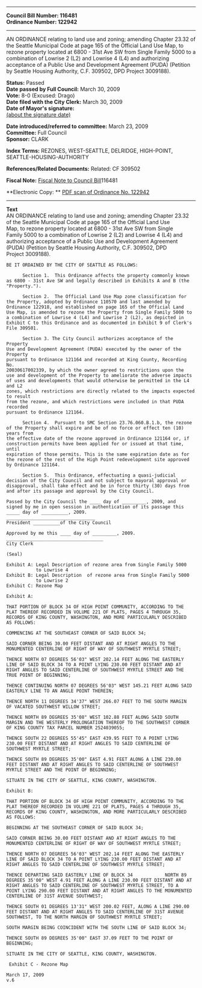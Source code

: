 * * * * *  
  
**Council Bill Number: [](#h0)[](#h2)116481**   
**Ordinance Number: 122942**  
  
* * * * *  
  
AN ORDINANCE relating to land use and zoning; amending Chapter 23.32 of the Seattle Municipal Code at page 165 of the Official Land Use Map, to rezone property located at 6800 - 31st Ave SW from Single Family 5000 to a combination of Lowrise 2 (L2) and Lowrise 4 (L4) and authorizing acceptance of a Public Use and Development Agreement (PUDA) (Petition by Seattle Housing Authority, C.F. 309502, DPD Project 3009188).  
  
**Status:** Passed   
**Date passed by Full Council:** March 30, 2009   
**Vote:** 8-0 (Excused: Drago)   
**Date filed with the City Clerk:** March 30, 2009   
**Date of Mayor's signature:**   
[(about the signature date)](/~public/approvaldate.htm)   
  
  
**Date introduced/referred to committee:** March 23, 2009   
**Committee:** Full Council   
**Sponsor:** CLARK   
  
**Index Terms:** REZONES, WEST-SEATTLE, DELRIDGE, HIGH-POINT, SEATTLE-HOUSING-AUTHORITY  
  
**References/Related Documents:** Related: CF 309502  
  
**Fiscal Note:** [Fiscal Note to Council Bill](http://clerk.seattle.gov/~public/fnote/116481.htm)[](#h1)[](#h3)116481  
  
**Electronic Copy: ** [PDF scan of Ordinance No. 122942](/~archives/Ordinances/Ord_122942.pdf)  
  
* * * * *  
  
**Text**  
    AN ORDINANCE relating to land use and zoning; amending Chapter 23.32  
    of the Seattle Municipal Code at page 165 of the Official Land Use  
    Map, to rezone property located at 6800 - 31st Ave SW from Single  
    Family 5000 to a combination of Lowrise 2 (L2) and Lowrise 4 (L4) and  
    authorizing acceptance of a Public Use and Development Agreement  
    (PUDA) (Petition by Seattle Housing Authority, C.F. 309502, DPD  
    Project 3009188).  
  
    BE IT ORDAINED BY THE CITY OF SEATTLE AS FOLLOWS:  
  
          Section 1.  This Ordinance affects the property commonly known  
    as 6800 - 31st Ave SW and legally described in Exhibits A and B (the  
    "Property.").  
  
          Section 2.  The Official Land Use Map zone classification for  
    the Property, adopted by Ordinance 110570 and last amended by  
    Ordinance 122918, and established on page 165 of the Official Land  
    Use Map, is amended to rezone the Property from Single Family 5000 to  
    a combination of Lowrise 4 (L4) and Lowrise 2 (L2), as depicted in  
    Exhibit C to this Ordinance and as documented in Exhibit 9 of Clerk's  
    File 309501.  
  
          Section 3. The City Council authorizes acceptance of the Property  
    Use and Development Agreement (PUDA) executed by the owner of the Property  
    pursuant to Ordinance 121164 and recorded at King County, Recording No.  
    20030617002339, by which the owner agreed to restrictions upon the  
    use and development of the Property to ameliorate the adverse impacts  
    of uses and developments that would otherwise be permitted in the L4 and L2  
    zones, which restrictions are directly related to the impacts expected to result  
    from the rezone, and which restrictions were included in that PUDA recorded  
    pursuant to Ordinance 121164.  
  
          Section 4.  Pursuant to SMC Section 23.76.060.B.1.b, the rezone  
    of the Property shall expire and be of no force or effect ten (10) years from  
    the effective date of the rezone approved in Ordinance 121164 or, if  
    construction permits have been applied for or issued at that time, until  
    expiration of those permits. This is the same expiration date as for  
    the rezone of the rest of the High Point redevelopment site approved  
    by Ordinance 121164.  
  
          Section 5.  This Ordinance, effectuating a quasi-judicial  
    decision of the City Council and not subject to mayoral approval or  
    disapproval, shall take effect and be in force thirty (30) days from  
    and after its passage and approval by the City Council.  
  
    Passed by the City Council the ____ day of _________, 2009, and  
    signed by me in open session in authentication of its passage this  
    _____ day of __________, 2009.  
    _________________________________  
    President __________of the City Council  
  
    Approved by me this ____ day of _________, 2009.  
    ____________________________________  
    City Clerk  
  
    (Seal)  
  
    Exhibit A: Legal Description of rezone area from Single Family 5000  
               to Lowrise 4  
    Exhibit B: Legal Description  of rezone area from Single Family 5000  
               to Lowrise 2  
    Exhibit C: Rezone Map  
  
    Exhibit A:  
  
    THAT PORTION OF BLOCK 34 OF HIGH POINT COMMUNITY, ACCORDING TO THE  
    PLAT THEREOF RECORDED IN VOLUME 221 OF PLATS, PAGES 4 THROUGH 35,  
    RECORDS OF KING COUNTY, WASHINGTON, AND MORE PARTICULARLY DESCRIBED  
    AS FOLLOWS:  
  
    COMMENCING AT THE SOUTHEAST CORNER OF SAID BLOCK 34;  
  
    SAID CORNER BEING 30.00 FEET DISTANT AND AT RIGHT ANGLES TO THE  
    MONUMENTED CENTERLINE OF RIGHT OF WAY OF SOUTHWEST MYRTLE STREET;  
  
    THENCE NORTH 07 DEGREES 56'03" WEST 202.14 FEET ALONG THE EASTERLY  
    LINE OF SAID BLOCK 34 TO A POINT LYING 230.00 FEET DISTANT AND AT  
    RIGHT ANGLES TO SAID CENTERLINE OF SOUTHWEST MYRTLE STREET AND THE  
    TRUE POINT OF BEGINNING;  
  
    THENCE CONTINUING NORTH 07 DEGREES 56'03" WEST 145.21 FEET ALONG SAID  
    EASTERLY LINE TO AN ANGLE POINT THEREIN;  
  
    THENCE NORTH 11 DEGREES 34'37" WEST 266.07 FEET TO THE SOUTH MARGIN  
    OF VACATED SOUTHWEST WILLOW STREET;  
  
    THENCE NORTH 89 DEGREES 35'08" WEST 102.88 FEET ALONG SAID SOUTH  
    MARGIN AND THE WESTERLY PROLONGATION THEREOF TO THE SOUTHWEST CORNER  
    OF KING COUNTY TAX PARCEL NUMBER 2524039055;  
  
    THENCE SOUTH 22 DEGREES 55'45" EAST 439.95 FEET TO A POINT LYING  
    230.00 FEET DISTANT AND AT RIGHT ANGLES TO SAID CENTERLINE OF  
    SOUTHWEST MYRTLE STREET;  
  
    THENCE SOUTH 89 DEGREES 35'00" EAST 4.91 FEET ALONG A LINE 230.00  
    FEET DISTANT AND AT RIGHT ANGLES TO SAID CENTERLINE OF SOUTHWEST  
    MYRTLE STREET AND THE POINT OF BEGINNING;  
  
    SITUATE IN THE CITY OF SEATTLE, KING COUNTY, WASHINGTON.  
  
    Exhibit B:  
  
    THAT PORTION OF BLOCK 34 OF HIGH POINT COMMUNITY, ACCORDING TO THE  
    PLAT THEREOF RECORDED IN VOLUME 221 OF PLATS, PAGES 4 THROUGH 35,  
    RECORDS OF KING COUNTY, WASHINGTON, AND MORE PARTICULARLY DESCRIBED  
    AS FOLLOWS:  
  
    BEGINNING AT THE SOUTHEAST CORNER OF SAID BLOCK 34;  
  
    SAID CORNER BEING 30.00 FEET DISTANT AND AT RIGHT ANGLES TO THE  
    MONUMENTED CENTERLINE OF RIGHT OF WAY OF SOUTHWEST MYRTLE STREET;  
  
    THENCE NORTH 07 DEGREES 56'03" WEST 202.14 FEET ALONG THE EASTERLY  
    LINE OF SAID BLOCK 34 TO A POINT LYING 230.00 FEET DISTANT AND AT  
    RIGHT ANGLES TO SAID CENTERLINE OF SOUTHWEST MYRTLE STREET;  
  
    THENCE DEPARTING SAID EASTERLY LINE OF BLOCK 34            NORTH 89  
    DEGREES 35'00" WEST 4.91 FEET ALONG A LINE 230.00 FEET DISTANT AND AT  
    RIGHT ANGLES TO SAID CENTERLINE OF SOUTHWEST MYRTLE STREET, TO A  
    POINT LYING 290.00 FEET DISTANT AND AT RIGHT ANGLES TO THE MONUMENTED  
    CENTERLINE OF 31ST AVENUE SOUTHWEST;  
  
    THENCE SOUTH 01 DEGREES 13'31" WEST 200.02 FEET, ALONG A LINE 290.00  
    FEET DISTANT AND AT RIGHT ANGLES TO SAID CENTERLINE OF 31ST AVENUE  
    SOUTHWEST, TO THE NORTH MARGIN OF SOUTHWEST MYRTLE STREET;  
  
    SOUTH MARGIN BEING COINCIDENT WITH THE SOUTH LINE OF SAID BLOCK 34;  
  
    THENCE SOUTH 89 DEGREES 35'00" EAST 37.09 FEET TO THE POINT OF  
    BEGINNING;  
  
    SITUATE IN THE CITY OF SEATTLE, KING COUNTY, WASHINGTON.  
  
     Exhibit C - Rezone Map  
  
    March 17, 2009  
    v.6  
